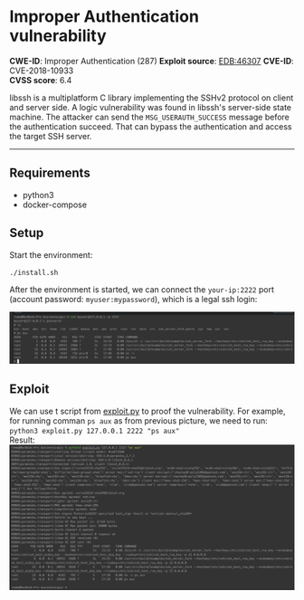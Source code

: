 # Improper Authentication vulnerability

**CWE-ID**: Improper Authentication (287)
**Exploit source**: [EDB:46307](https://www.exploit-db.com/exploits/46307)
**CVE-ID**: CVE-2018-10933  
**CVSS score**: 6.4


libssh is a multiplatform C library implementing the SSHv2 protocol on client and server side. A logic vulnerability was found in libssh's server-side state machine. The attacker can send the `MSG_USERAUTH_SUCCESS` message before the authentication succeed. That can bypass the authentication and access the target SSH server.

----------

## Requirements
* python3
* docker-compose


## Setup

Start the environment:

```
./install.sh
```

After the environment is started, we can connect the `your-ip:2222` port (account password: `myuser:mypassword`), which is a legal ssh login:

![](1.png)

## Exploit

We can use t script from [exploit.py](exploit.py) to proof the vulnerability.
For example, for running comman ```ps aux``` as from previous picture, we need to run: ```python3 exploit.py 127.0.0.1 2222 "ps aux"```  
Result:
![](2.png)
